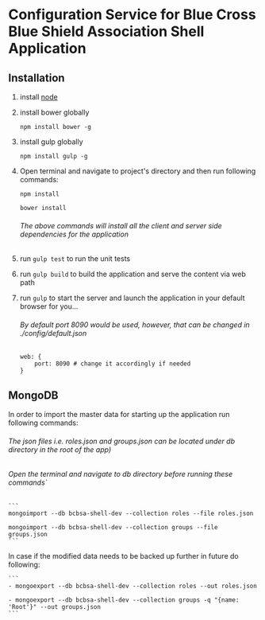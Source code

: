 # Configuration Service for Blue Cross Blue Shield Association Shell Application

## Installation

1. install [node](https://nodejs.org/en/)

2. install bower globally

    `npm install bower -g`

3. install gulp globally

    `npm install gulp -g`

4. Open terminal and navigate to project's directory and then run following commands:

    `npm install`

    `bower install`

    ###### The above commands will install all the client and server side dependencies for the application

5. run `gulp test` to run the unit tests

6. run `gulp build` to build the application and serve the content via web path

7. run `gulp` to start the server and launch the application in your default browser for you...

    ###### By default port 8090 would be used, however, that can be changed in ./config/default.json
    
    ```
    web: {
        port: 8090 # change it accordingly if needed
    }
    ```

## MongoDB

In order to import the master data for starting up the application run following commands:
###### The json files i.e. roles.json and groups.json can be located under db directory in the root of the app)
###### Open the terminal and navigate to db directory before running these commands`
    
    ```
    mongoimport --db bcbsa-shell-dev --collection roles --file roles.json
    
    mongoimport --db bcbsa-shell-dev --collection groups --file groups.json
    ```

In case if the modified data needs to be backed up further in future do following:

    ```
    - mongoexport --db bcbsa-shell-dev --collection roles --out roles.json
    
    - mongoexport --db bcbsa-shell-dev --collection groups -q "{name: 'Root'}" --out groups.json
    ```

